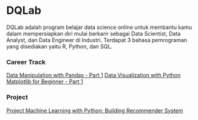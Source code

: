 # DQLab

DQLab adalah program belajar data science online untuk membantu kamu dalam mempersiapkan diri mulai berkarir sebagai Data Scientist, Data Analyst, dan Data Engineer di Industri.
Terdapat 3 bahasa pemrograman yang disediakan yaitu R, Python, dan SQL.

### Career Track
[Data Manipulation with Pandas - Part 1](https://github.com/andriana105/DQLab/blob/main/Data%20Manipulation%20with%20Pandas%20-%20Part%201.ipynb)
[Data Visualization with Python Matplotlib for Beginner - Part 1](https://github.com/andriana105/DQLab/blob/main/Data%20Manipulation%20with%20Pandas%20-%20Part%201.ipynb)

### Project
[Project Machine Learning with Python: Building Recommender System](https://github.com/andriana105/DQLab/blob/main/Project%20Machine%20Learning%20with%20Python%20Building%20Recommender%20System.ipynb)
